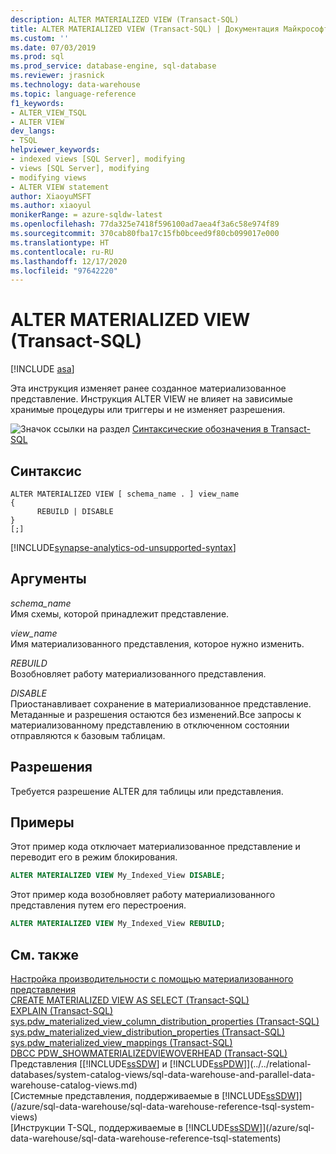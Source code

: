 ```yaml
---
description: ALTER MATERIALIZED VIEW (Transact-SQL)
title: ALTER MATERIALIZED VIEW (Transact-SQL) | Документация Майкрософт
ms.custom: ''
ms.date: 07/03/2019
ms.prod: sql
ms.prod_service: database-engine, sql-database
ms.reviewer: jrasnick
ms.technology: data-warehouse
ms.topic: language-reference
f1_keywords:
- ALTER_VIEW_TSQL
- ALTER VIEW
dev_langs:
- TSQL
helpviewer_keywords:
- indexed views [SQL Server], modifying
- views [SQL Server], modifying
- modifying views
- ALTER VIEW statement
author: XiaoyuMSFT
ms.author: xiaoyul
monikerRange: = azure-sqldw-latest
ms.openlocfilehash: 77da325e7418f596100ad7aea4f3a6c58e974f89
ms.sourcegitcommit: 370cab80fba17c15fb0bceed9f80cb099017e000
ms.translationtype: HT
ms.contentlocale: ru-RU
ms.lasthandoff: 12/17/2020
ms.locfileid: "97642220"
---
```

# <a name="alter-materialized-view-transact-sql"></a>ALTER MATERIALIZED VIEW (Transact-SQL)  

[!INCLUDE [asa](../../includes/applies-to-version/asa.md)]

Эта инструкция изменяет ранее созданное материализованное представление. Инструкция ALTER VIEW не влияет на зависимые хранимые процедуры или триггеры и не изменяет разрешения.  
  
![Значок ссылки на раздел](../../database-engine/configure-windows/media/topic-link.gif "Значок ссылки на раздел") [Синтаксические обозначения в Transact-SQL](../../t-sql/language-elements/transact-sql-syntax-conventions-transact-sql.md)  
  
## <a name="syntax"></a>Синтаксис  
  
```syntaxsql
ALTER MATERIALIZED VIEW [ schema_name . ] view_name
{
      REBUILD | DISABLE
}
[;]
```  
[!INCLUDE[synapse-analytics-od-unsupported-syntax](../../includes/synapse-analytics-od-unsupported-syntax.md)]

## <a name="arguments"></a>Аргументы

 *schema_name*     
 Имя схемы, которой принадлежит представление.  
  
 *view_name*     
 Имя материализованного представления, которое нужно изменить.  
  
*REBUILD*   
Возобновляет работу материализованного представления.

*DISABLE*   
Приостанавливает сохранение в материализованное представление. Метаданные и разрешения остаются без изменений.Все запросы к материализованному представлению в отключенном состоянии отправляются к базовым таблицам.
  
## <a name="permissions"></a>Разрешения

Требуется разрешение ALTER для таблицы или представления.
  
## <a name="examples"></a>Примеры

Этот пример кода отключает материализованное представление и переводит его в режим блокирования.
  
```sql
ALTER MATERIALIZED VIEW My_Indexed_View DISABLE;  
```  
  
Этот пример кода возобновляет работу материализованного представления путем его перестроения.  
  
```sql
ALTER MATERIALIZED VIEW My_Indexed_View REBUILD;  
```  
  
## <a name="see-also"></a>См. также

[Настройка производительности с помощью материализованного представления](/azure/sql-data-warehouse/performance-tuning-materialized-views)   
[CREATE MATERIALIZED VIEW AS SELECT &#40;Transact-SQL&#41;](./create-materialized-view-as-select-transact-sql.md?view=azure-sqldw-latest&preserve-view=true)   
[EXPLAIN &#40;Transact-SQL&#41;](../queries/explain-transact-sql.md?view=azure-sqldw-latest&preserve-view=true)   
[sys.pdw_materialized_view_column_distribution_properties &#40;Transact-SQL&#41;](../../relational-databases/system-catalog-views/sys-pdw-materialized-view-column-distribution-properties-transact-sql.md?view=azure-sqldw-latest&preserve-view=true)   
[sys.pdw_materialized_view_distribution_properties &#40;Transact-SQL&#41;](../../relational-databases/system-catalog-views/sys-pdw-materialized-view-distribution-properties-transact-sql.md?view=azure-sqldw-latest&preserve-view=true)   
[sys.pdw_materialized_view_mappings &#40;Transact-SQL&#41;](../../relational-databases/system-catalog-views/sys-pdw-materialized-view-mappings-transact-sql.md?view=azure-sqldw-latest&preserve-view=true)   
[DBCC PDW_SHOWMATERIALIZEDVIEWOVERHEAD &#40;Transact-SQL&#41;](../database-console-commands/dbcc-pdw-showmaterializedviewoverhead-transact-sql.md?view=azure-sqldw-latest&preserve-view=true)   
Представления [[!INCLUDE[ssSDW](../../includes/sssdwfull-md.md)] и [!INCLUDE[ssPDW](../../includes/sspdw-md.md)]](../../relational-databases/system-catalog-views/sql-data-warehouse-and-parallel-data-warehouse-catalog-views.md)   
[Системные представления, поддерживаемые в [!INCLUDE[ssSDW](../../includes/sssdwfull-md.md)]](/azure/sql-data-warehouse/sql-data-warehouse-reference-tsql-system-views)   
[Инструкции T-SQL, поддерживаемые в [!INCLUDE[ssSDW](../../includes/sssdwfull-md.md)]](/azure/sql-data-warehouse/sql-data-warehouse-reference-tsql-statements)